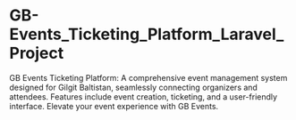# GB-Events_Ticketing_Platform_Laravel_Project
GB Events Ticketing Platform: A comprehensive event management system designed for Gilgit Baltistan, seamlessly connecting organizers and attendees. Features include event creation, ticketing, and a user-friendly interface. Elevate your event experience with GB Events.
